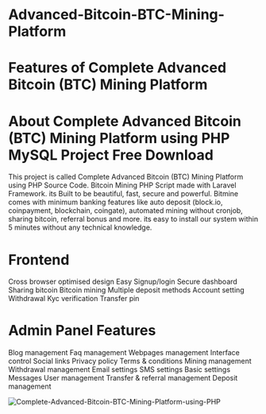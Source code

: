 # Advanced-Bitcoin-BTC-Mining-Platform

# Features of Complete Advanced Bitcoin (BTC) Mining Platform



# About Complete Advanced Bitcoin (BTC) Mining Platform using PHP MySQL Project Free Download
This project is called Complete Advanced Bitcoin (BTC) Mining Platform using PHP Source Code. Bitcoin Mining PHP Script made with Laravel Framework. its Built to be beautiful, fast, secure and powerful. Bitmine comes with minimum banking features like auto deposit (block.io, coinpayment, blockchain, coingate), automated mining without cronjob, sharing bitcoin, referral bonus and more. its easy to install our system within 5 minutes without any technical knowledge.



# Frontend
Cross browser optimised design
Easy Signup/login
Secure dashboard
Sharing bitcoin
Bitcoin mining
Multiple deposit methods
Account setting
Withdrawal
Kyc verification
Transfer pin



# Admin Panel Features
Blog management
Faq management
Webpages management
Interface control
Social links
Privacy policy
Terms & conditions
Mining management
Withdrawal management
Email settings
SMS settings
Basic settings
Messages
User management
Transfer & referral management
Deposit management




![Complete-Advanced-Bitcoin-BTC-Mining-Platform-using-PHP](https://user-images.githubusercontent.com/32854050/162318231-b2fab35c-8d5e-4e39-9a04-1ea359ced0fe.png)
